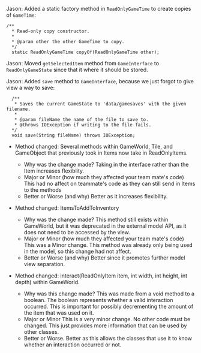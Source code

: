 Jason: Added a static factory method in `ReadOnlyGameTime` to create copies of `GameTime`:

```
/**
  * Read-only copy constructor.
  *
  * @param other the other GameTime to copy.
  */
  static ReadOnlyGameTime copyOf(ReadOnlyGameTime other);
```

Jason: Moved `getSelectedItem` method from `GameInterface` to `ReadOnlyGameState` since that it
where it should be stored.

Jason: Added `save` method to `GameInterface`, because we just forgot to give view a way to save:
```
  /**
   * Saves the current GameState to 'data/gamesaves' with the given filename.
   *
   * @param fileName the name of the file to save to.
   * @throws IOException if writing to the file fails.
  */
  void save(String fileName) throws IOException;
```

* Method changed:
  Several methods within GameWorld, Tile, and GameObject that previously took in Items now take in ReadOnlyItems.
    * Why was the change made?
  Taking in the interface rather than the Item increases flexiblity.
    * Major or Minor (how much they affected your team mate's code)
This had no affect on teammate's code as they can still send in Items to the methods
    * Better or Worse (and why)
Better as it increases flexibility.


* Method changed:
ItemsToAddToInventory
  * Why was the change made?
This method still exists within GameWorld, but it was deprecated in the external model API,
as it does not need to be accessed by the view.
  * Major or Minor (how much they affected your team mate's code)
This was a Minor change. This method was already only being used in the model, so this change had not affect.
  * Better or Worse (and why)
Better since it promotes further model view separation.

* Method changed:
  interact(ReadOnlyItem item, int width, int height, int depth) within GameWorld.
  * Why was this change made?
This was made from a void method to a boolean. The boolean represents whether a valid interaction
occurred. This is important for possibly decrementing the amount of the item that was used on it.
  * Major or Minor
This is a very minor change. No other code must be changed. This just provides more information
that can be used by other classes.
  * Better or Worse.
Better as this allows the classes that use it to know whether an interaction occurred or not.




 
